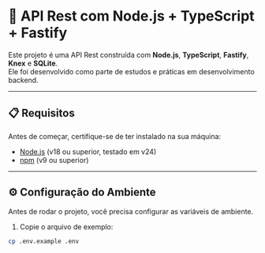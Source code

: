 # 🚀 API Rest com Node.js + TypeScript + Fastify

Este projeto é uma API Rest construída com **Node.js**, **TypeScript**, **Fastify**, **Knex** e **SQLite**.  
Ele foi desenvolvido como parte de estudos e práticas em desenvolvimento backend.

---

## 📋 Requisitos

Antes de começar, certifique-se de ter instalado na sua máquina:

- [Node.js](https://nodejs.org/) (v18 ou superior, testado em v24)
- [npm](https://www.npmjs.com/) (v9 ou superior)

---

## ⚙️ Configuração do Ambiente

Antes de rodar o projeto, você precisa configurar as variáveis de ambiente.

1. Copie o arquivo de exemplo:

```bash
cp .env.example .env
```
